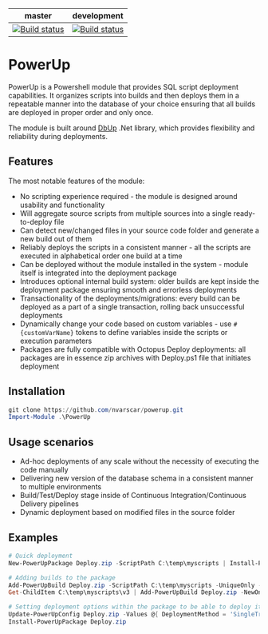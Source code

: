 | master | development |
|---|---|
| [![Build status](https://ci.appveyor.com/api/projects/status/m0ml0392r631tp60/branch/master?svg=true)](https://ci.appveyor.com/project/nvarscar/powerup/branch/master) | [![Build status](https://ci.appveyor.com/api/projects/status/m0ml0392r631tp60/branch/development?svg=true)](https://ci.appveyor.com/project/nvarscar/powerup/branch/development) |

# PowerUp
PowerUp is a Powershell module that provides SQL script deployment capabilities. It organizes scripts into builds and then deploys them in a repeatable manner into the database of your choice ensuring that all builds are deployed in proper order and only once.

The module is built around [DbUp](https://github.com/DbUp/DbUp) .Net library, which provides flexibility and reliability during deployments. 

## Features
The most notable features of the module:

* No scripting experience required - the module is designed around usability and functionality
* Will aggregate source scripts from multiple sources into a single ready-to-deploy file
* Can detect new/changed files in your source code folder and generate a new build out of them
* Reliably deploys the scripts in a consistent manner - all the scripts are executed in alphabetical order one build at a time
* Can be deployed without the module installed in the system - module itself is integrated into the deployment package
* Introduces optional internal build system: older builds are kept inside the deployment package ensuring smooth and errorless deployments
* Transactionality of the deployments/migrations: every build can be deployed as a part of a single transaction, rolling back unsuccessful deployments
* Dynamically change your code based on custom variables - use `#{customVarName}` tokens to define variables inside the scripts or execution parameters
* Packages are fully compatible with Octopus Deploy deployments: all packages are in essence zip archives with Deploy.ps1 file that initiates deployment

## Installation
```powershell
git clone https://github.com/nvarscar/powerup.git
Import-Module .\PowerUp
```

## Usage scenarios

* Ad-hoc deployments of any scale without the necessity of executing the code manually
* Delivering new version of the database schema in a consistent manner to multiple environments
* Build/Test/Deploy stage inside of Continuous Integration/Continuous Delivery pipelines
* Dynamic deployment based on modified files in the source folder

## Examples

```powershell
# Quick deployment
New-PowerUpPackage Deploy.zip -ScriptPath C:\temp\myscripts | Install-PowerUpPackage -SqlInstance server1 -Database MyDB

# Adding builds to the package
Add-PowerUpBuild Deploy.zip -ScriptPath C:\temp\myscripts -UniqueOnly -Build 2.0
Get-ChildItem C:\temp\myscripts\v3 | Add-PowerUpBuild Deploy.zip -NewOnly -Build 3.0

# Setting deployment options within the package to be able to deploy it without specifying options
Update-PowerUpConfig Deploy.zip -Values @{ DeploymentMethod = 'SingleTransaction'; SqlInstance = 'localhost'; DatabaseName = 'MyDb2' }
Install-PowerUpPackage Deploy.zip
```